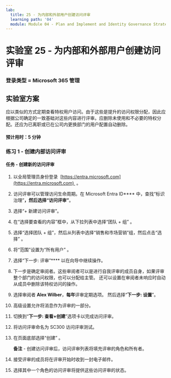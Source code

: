 ```yaml
---
lab:
  title: 25 - 为内部和外部用户创建访问评审
  learning path: '04'
  module: Module 04 - Plan and Implement and Identity Governance Strategy
---
```


# 实验室 25 - 为内部和外部用户创建访问评审

### 登录类型 = Microsoft 365 管理

## 实验室方案

应以类似的方式定期查看特权用户访问。由于这些是提升的访问权限分配，因此应根据公司确定的一致基础对这些内容进行评审。应删除未使用和不必要的特权分配。还应为已离职或已在公司内更换部门的用户配置自动删除。

#### 预计用时：5 分钟

### 练习 1 - 创建内部访问评审

#### 任务 - 创建新的访问评审

1. 以全局管理员身份登录  [https://entra.microsoft.com](https://entra.microsoft.com)  。

2. 访问评审可以管理访问生命周期。在 Microsoft Entra ID**** 中，查找“标识治理”****，然后选择“访问评审”****。

3. 选择“+ 新建访问评审”。

4. 在“选择要查看的内容”框中，从下拉列表中选择“团队 + 组” 。

5. 选择“选择团队 + 组”，然后从列表中选择“销售和市场营销”组，然后点击“选择”  。

6. 将“范围”设置为“所有用户” 。

7. 选择“下一步: 评审”**** 以在向导中继续操作。

8. 下一步是确定审阅者。这些审阅者可以是进行自我评审的成员自身，如果评审整个部门的访问权限，也可以分配给主管。 还可以设置在审阅者未响应时自动从成员中删除该特权访问的操作。

9. 选择审阅者 **Alex Wilber**，**每年**评审定期选项。  然后选择“**下一步: 设置**”。

10. 高级设置允许将消息作为评审的一部分。

11. 切换到“**下一步: 查看+创建**”选项卡以完成访问评审。

12. 将访问评审命名为 SC300 访问评审测试。

13. 在页面底部选择“创建”  。

    **备注** - 创建访问评审后，访问评审列表将填充评审的角色和所有者。

14. 接受评审的成员将在评审开始时收到一封电子邮件。

15. 选择其中一个角色的访问评审将提供这些访问评审的状态。
